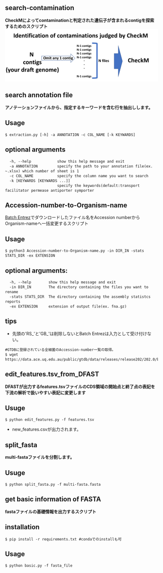 ## search-contamination
**CheckMによってcontaminationと判定された遺伝子が含まれるcontigを探索するためのスクリプト**
![](./tmp/A_3.png)
## search annotation file
**アノテーションファイルから、指定するキーワードを含む行を抽出しします。**

## Usage
```
$ extraction.py [-h] -a ANNOTATION -c COL_NAME [-k KEYWARDS]
```

## optional arguments
```
  -h, --help            show this help message and exit
  -a ANNOTATION         specify the path to your annotation file(ex. ~.xlsx) which number of sheet is 1
  -c COL_NAME           specify the column name you want to search
  -k [KEYWARDS [KEYWARDS ...]]
                        specify the keywords(default:transport facilitator permease antiporter symporter
```
## Accession-number-to-Organism-name
[Batch Entrez](https://www.ncbi.nlm.nih.gov/sites/batchentrez)でダウンロードしたファイル名をAccession numberからOrganism-nameへ一括変更するスクリプト

## Usage
```
$ python3 Accession-number-to-Organism-name.py -in DIR_IN -stats STATS_DIR -ex EXTENSION
```
## optional arguments:
```
  -h, --help        show this help message and exit
  -in DIR_IN        The directory containing the files you want to rename
  -stats STATS_DIR  The directory containing the assembly statistcs reports
  -ex EXTENSION     extension of output file(ex. fna.gz)
```

## tips
- 先頭の'RS_'と'GB_'は削除しないとBatch Entrezは入力として受け付けない。
```
#GTDBに登録されている全細菌のAccession-number一覧の取得。
$ wget https://data.ace.uq.edu.au/public/gtdb/data/releases/release202/202.0/bac120_taxonomy_r202.tsv
```
## edit_features.tsv_from_DFAST
**DFASTが出力するfeatures.tsvファイルのCDS領域の開始点と終了点の表記を下流の解析で扱いやすい表記に変更します**

## Usuge
```
$ python edit_features.py -f features.tsv
```
- new_features.csvが出力されます。
## split_fasta
**multi-fastaファイルを分割します。**

## Usuge
```
$ python split_fasta.py -f multi-fasta.fasta
```
## get basic information of FASTA
**fastaファイルの基礎情報を出力するスクリプト**
## installation
```
$ pip install -r requirements.txt #condaでのinstallも可
```
## Usage
```
$ python basic.py -f fasta_file
```

